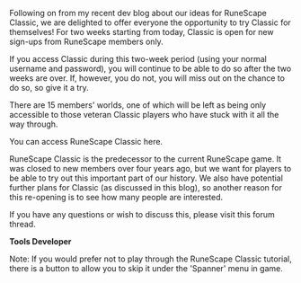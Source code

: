 Following on from my recent dev blog about our ideas for RuneScape Classic, we are delighted to offer everyone the opportunity to try Classic for themselves! For two weeks starting from today, Classic is open for new sign-ups from RuneScape members only.

If you access Classic during this two-week period (using your normal username and password), you will continue to be able to do so after the two weeks are over. If, however, you do not, you will miss out on the chance to do so, so give it a try.

There are 15 members' worlds, one of which will be left as being only accessible to those veteran Classic players who have stuck with it all the way through.

You can access RuneScape Classic here.

RuneScape Classic is the predecessor to the current RuneScape game. It was closed to new members over four years ago, but we want for players to be able to try out this important part of our history. We also have potential further plans for Classic (as discussed in this blog), so another reason for this re-opening is to see how many people are interested.

If you have any questions or wish to discuss this, please visit this forum thread.

**Tools Developer**

Note: If you would prefer not to play through the RuneScape Classic tutorial, there is a button to allow you to skip it under the 'Spanner' menu in game.
